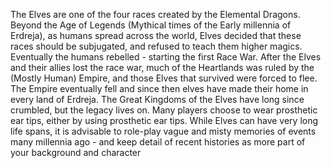 The Elves are one of the four races created by the Elemental Dragons. Beyond the Age of Legends (Mythical times of the Early millennia of Erdreja), as humans spread across the world, Elves decided that these races should be subjugated, and refused to teach them higher magics. Eventually the humans rebelled - starting the first Race War. After the Elves and their allies lost the race war, much of the Heartlands was ruled by the (Mostly Human) Empire, and those Elves that survived were forced to flee. The Empire eventually fell and since then elves have made their home in every land of Erdreja. The Great Kingdoms of the Elves have long since crumbled, but the legacy lives on. Many players choose to wear prosthetic ear tips, either by using prosthetic ear tips. While Elves can have very long life spans, it is advisable to role-play vague and misty memories of events many millennia ago - and keep detail of recent histories as more part of your background and character
